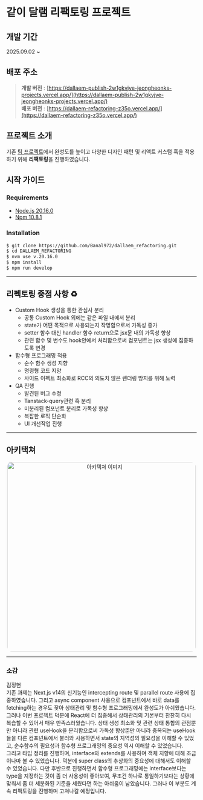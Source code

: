 <!-- prettier-ignore-start -->

# 같이 달램 리팩토링 프로젝트

## 개발 기간

2025.09.02 ~

## 배포 주소

> **개발 버전** : [https://dallaem-publish-2w1gkvjve-jeongheonks-projects.vercel.app/](https://dallaem-publish-2w1gkvjve-jeongheonks-projects.vercel.app/) <br />
> **배포 버전** : [https://dallaem-refactoring-z35o.vercel.app/](https://dallaem-refactoring-z35o.vercel.app/) <br />

## 프로젝트 소개

기존 [팀 프로젝트](https://github.com/sprint-team5/dallaem)에서 완성도를 높이고 다양한 디자인 패턴 및 리액트 커스텀 훅을 적용하기 위해 **리팩토링**을 진행하였습니다.


## 시작 가이드
### Requirements

- [Node.js 20.16.0](https://nodejs.org/en/blog/release/v20.16.0)
- [Npm 10.8.1](https://www.npmjs.com/package/npm/v/10.8.1)

### Installation
``` bash
$ git clone https://github.com/Banal972/dallaem_refactoring.git
$ cd DALLAEM_REFACTORING
$ nvm use v.20.16.0
$ npm install
$ npm run develop
```
---
## 리펙토링 중점 사항 ♻️

- Custom Hook 생성을 통한 관심사 분리
  - 공통 Custom Hook 외에는 같은 파일 내에서 분리
  - state가 어떤 목적으로 사용되는지 작명함으로서 가독성 증가
  - setter 함수 대신 handler 함수 return으로 jsx문 내의 가독성 향상
  - 관련 함수 및 변수도 hook안에서 처리함으로써 컴포넌트는 jsx 생성에 집중하도록 변경
- 함수형 프로그래밍 적용
  - 순수 함수 생성 지향
  - 명령형 코드 지양
  - 사이드 이펙트 최소화로 RCC의 의도치 않은 렌더링 방지를 위해 노력
- QA 진행
  - 발견된 버그 수정
  - Tanstack-query관련 훅 분리
  - 미분리된 컴포넌트 분리로 가독성 향상
  - 복잡한 로직 단순화
  - UI 개선작업 진행

---
## 아키택쳐

<div align="center">

<img width="500" style='border-radius: 12px' alt="아키텍쳐 이미지" src="https://github.com/user-attachments/assets/bd52859b-a471-4783-9c03-a2edf56227e5" />

</div>

---

### 소감

김정헌
<br />
 기존 과제는 Next.js v14의 신기능인 intercepting route 및 parallel route 사용에 집중하였습니다. 그리고 async component 사용으로 컴포넌트에서 바로 data를 fetching하는 경우도 잦아 상태관리 및 함수형 프로그래밍에서 완성도가 아쉬웠습니다.
<br />
 그러나 이번 프로젝트 덕분에 React에 더 집중해서 상태관리의 기본부터 찬찬히 다시 복습할 수 있어서 매우 만족스러웠습니다. 상태 생성 최소화 및 관련 상태 통합의 관점뿐만 아니라 관련 useHook을 분리함으로써 가독성 향상뿐만 아니라 중복되는 useHook들을 다른 컴포넌트에서 불러와 사용하면서 state의 지역성의 필요성을 이해할 수 있었고, 순수함수의 필요성과 함수형 프로그래밍의 중요성 역시 이해할 수 있었습니다.
 <br />
 그리고 타입 정리를 진행하며, interface와 extends를 사용하며 객체 지향에 대해 조금이나마 볼 수 있었습니다. 덕분에 super class의 추상화의 중요성에 대해서도 이해할 수 있었습니다. 다만 후반으로 진행하면서 함수형 프로그래밍에는 interface보다는 type을 지정하는 것이 좀 더 사용성이 좋아보여, 무조건 하나로 통일하기보다는 상황에 맞춰서 좀 더 세분화된 기준을 세웠다면 하는 아쉬움이 남았습니다.
  그러나 이 부분도 계속 리팩토링을 진행하며 고쳐나갈 예정입니다.

<!-- prettier-ignore-end -->
